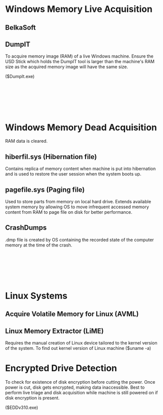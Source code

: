 # Windows Memory Live Acquisition

## BelkaSoft

## DumpIT
To acquire memory image (RAM) of a live Windows machine.
Ensure the USD Stick which holds the DumpIT tool is larger than the machine's RAM size as the acquired memory image will have the same size.

($DumpIt.exe)

<br>
<br>
<br>
<br>
<br>

# Windows Memory Dead Acquisition
RAM data is cleared.

## hiberfil.sys (Hibernation file)
Contains replica of memory content when machine is put into hibernation and is used to restore the user session when the system boots up.

## pagefile.sys (Paging file)
Used to store parts from memory on local hard drive.
Extends available system memory by allowing OS to move infrequent accessed memory content from RAM to page file on disk for better performance.

## CrashDumps
.dmp file is created by OS containing the recorded state of the computer memory at the time of the crash.

<br>
<br>
<br>
<br>
<br>

# Linux Systems 

## Acquire Volatile Memory for Linux (AVML)

## Linux Memory Extractor (LiME)
Requires the manual creation of Linux device tailored to the kernel version of the system.
To find out kernel version of Linux machine ($uname -a)

# Encrypted Drive Detection
To check for existence of disk encryption before cutting the power. Once power is cut, disk gets encrypted, making data inaccessible.
Best to perform live triage and disk acquisition while machine is still powered on if disk encryption is present.

($EDDv310.exe)
